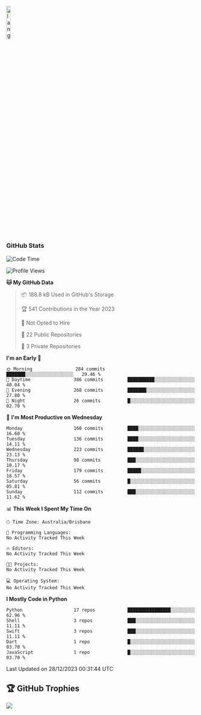 <p align="left"><img width=15%" src="https://github.com/alansmathew/alansmathew/raw/master/lang.gif" alt="lang image here" /></p>

# <h3 align="left">GitHub Stats</h3>

<!--START_SECTION:waka-->
![Code Time](http://img.shields.io/badge/Code%20Time-319%20hrs%2051%20mins-blue)

![Profile Views](http://img.shields.io/badge/Profile%20Views-0-blue)

**🐱 My GitHub Data** 

> 📦 188.8 kB Used in GitHub's Storage 
 > 
> 🏆 541 Contributions in the Year 2023
 > 
> 🚫 Not Opted to Hire
 > 
> 📜 22 Public Repositories 
 > 
> 🔑 3 Private Repositories 
 > 
**I'm an Early 🐤** 

```text
🌞 Morning                284 commits         ███████░░░░░░░░░░░░░░░░░░   29.46 % 
🌆 Daytime                386 commits         ██████████░░░░░░░░░░░░░░░   40.04 % 
🌃 Evening                268 commits         ███████░░░░░░░░░░░░░░░░░░   27.80 % 
🌙 Night                  26 commits          █░░░░░░░░░░░░░░░░░░░░░░░░   02.70 % 
```
📅 **I'm Most Productive on Wednesday** 

```text
Monday                   160 commits         ████░░░░░░░░░░░░░░░░░░░░░   16.60 % 
Tuesday                  136 commits         ████░░░░░░░░░░░░░░░░░░░░░   14.11 % 
Wednesday                223 commits         ██████░░░░░░░░░░░░░░░░░░░   23.13 % 
Thursday                 98 commits          ███░░░░░░░░░░░░░░░░░░░░░░   10.17 % 
Friday                   179 commits         █████░░░░░░░░░░░░░░░░░░░░   18.57 % 
Saturday                 56 commits          █░░░░░░░░░░░░░░░░░░░░░░░░   05.81 % 
Sunday                   112 commits         ███░░░░░░░░░░░░░░░░░░░░░░   11.62 % 
```


📊 **This Week I Spent My Time On** 

```text
🕑︎ Time Zone: Australia/Brisbane

💬 Programming Languages: 
No Activity Tracked This Week

🔥 Editors: 
No Activity Tracked This Week

🐱‍💻 Projects: 
No Activity Tracked This Week

💻 Operating System: 
No Activity Tracked This Week
```

**I Mostly Code in Python** 

```text
Python                   17 repos            ████████████████░░░░░░░░░   62.96 % 
Shell                    3 repos             ███░░░░░░░░░░░░░░░░░░░░░░   11.11 % 
Swift                    3 repos             ███░░░░░░░░░░░░░░░░░░░░░░   11.11 % 
Dart                     1 repo              █░░░░░░░░░░░░░░░░░░░░░░░░   03.70 % 
JavaScript               1 repo              █░░░░░░░░░░░░░░░░░░░░░░░░   03.70 % 
```




 Last Updated on 28/12/2023 00:31:44 UTC
<!--END_SECTION:waka-->

## 🏆 GitHub Trophies

![](https://github-profile-trophy.vercel.app/?username=samh06&theme=discord&no-frame=true&no-bg=false&margin-w=4)
